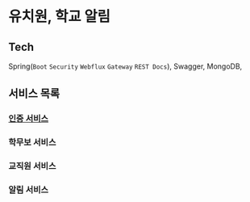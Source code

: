 # 유치원, 학교 알림

## Tech
Spring(``Boot`` ``Security`` ``Webflux`` ``Gateway`` ``REST Docs``), Swagger, MongoDB,
## 서비스 목록
### [인증 서비스](auth/README.md)

### 학무보 서비스
### 교직원 서비스
### 알림 서비스
